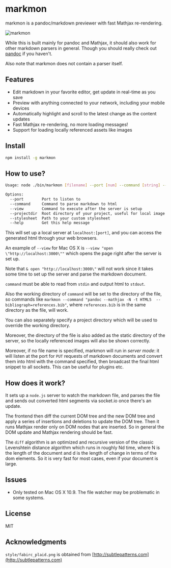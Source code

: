 # markmon

markmon is a pandoc/markdown previewer with fast Mathjax re-rendering.

![markmon](http://yjyao.com/images/markmon.png)

While this is built mainly for pandoc and Mathjax, it should also work for
other markdown parsers in general. Though you should really check out
[pandoc](http://johnmacfarlane.net/pandoc/) if you haven't.

Also note that markmon does not contain a parser itself.

## Features

* Edit markdown in your favorite editor, get update in real-time as you save
* Preview with anything connected to your network, including your mobile devices
* Automatically highlight and scroll to the latest change as the content updates
* Fast Mathjax re-rendering, no more loading messages!
* Support for loading locally referenced assets like images

## Install

```bash
npm install -g markmon
```

## How to use?

```bash
Usage: node ./bin/markmon [filename] --port [num] --command [string] --view [string] --projectdir [path] --stylesheet [path] --help

Options:
  --port        Port to listen to                                                 [default: 3000]
  --command     Command to parse markdown to html                                 [default: "pandoc --mathjax -N -t HTML5"]
  --view        Command to execute after the server is setup                    
  --projectdir  Root directory of your project, useful for local image resources
  --stylesheet  Path to your custom stylesheet                                  
  --help        Get this help message    
```

This will set up a local server at `localhost:[port]`, and you can access the
generated html through your web browsers.

An example of `--view` for Mac OS X is `--view "open
\"http://localhost:3000\""` which opens the page right after the server is set
up.

Note that `& open "http://localhost:3000\"` will not work since it takes some
time to set up the server and parse the markdown document.

`command` must be able to read from `stdin` and output html to `stdout`.

Also the working directory of `command` will be set to the directory of the file,
so commands like `markmon --command "pandoc --mathjax -N -t HTML5  --bibliograph=references.bib"`, where `references.bib` is in the same directory as the file, will work.

You can also separately specify a project directory which will be used to override the working directory.

Moreover, the directory of the file is also added as the static directory
of the server, so the locally referenced images will also be shown correctly.

Moreover, if no file name is specified, markmon will run in _server mode_: it will listen at the port for `PUT` requests of markdown documents and convert them into html  with the command specified, then broadcast the final html snippet  to all sockets. This can be useful for plugins etc.

## How does it work?

It sets up a `node.js` server to watch the markdown file, and parses the file
and sends out converted html segments via socket.io once there's an update.

The frontend then diff the current DOM tree and the new DOM tree and apply a
series of insertions and deletions to update the DOM tree. Then it runs
Mathjax render only on DOM nodes that are inserted. So in general the DOM
update and Mathjax rendering should be fast.

The `diff` algorithm is an optimized and recursive version of the classic
Levenshtein distance algorithm which runs in roughly Nd time, where N is the
length of the document and d is the length of change in terms of the dom
elements. So it is very fast for most cases, even if your document is large.

## Issues

* Only tested on Mac OS X 10.9. The file watcher may be problematic in some systems.

## License

MIT

## Acknowledgments

`style/fabirc_plaid.png` is obtained from [http://subtlepatterns.com](http://subtlepatterns.com)
